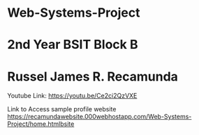 # Web-Systems-Project
# 2nd Year BSIT Block B
# Russel James R. Recamunda

Youtube Link: https://youtu.be/Ce2ci2QzVXE

Link to Access sample profile website https://recamundawebsite.000webhostapp.com/Web-Systems-Project/home.htmlbsite 
